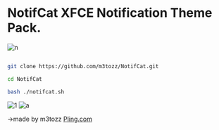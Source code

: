 # NotifCat XFCE Notification Theme Pack.


![n](https://user-images.githubusercontent.com/79897762/235468495-fda40073-cb0d-4f6c-95bc-b20921edfba0.png)

```bash

git clone https://github.com/m3tozz/NotifCat.git 
```
```bash
cd NotifCat 
```
```bash
bash ./notifcat.sh
```
![1](https://user-images.githubusercontent.com/79897762/235989595-3f791615-6882-4c24-ae52-e9da906d0a80.png)
![a](https://user-images.githubusercontent.com/79897762/235471983-c7ad69a0-576a-471e-95e7-034ac9336824.png)

→made by m3tozz                    <a href="[https://www.pling.com/p/2030201/]">Pling.com</a>               
